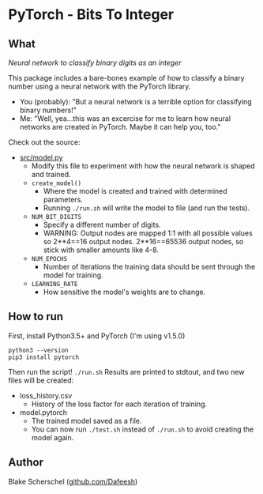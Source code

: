 # PyTorch - Bits To Integer

## What
*Neural network to classify binary digits as an integer*

This package includes a bare-bones example of how to classify a binary number using a neural network with the PyTorch library.
- You (probably): "But a neural network is a terrible option for classifying binary numbers!"
- Me: "Well, yea...this was an excercise for me to learn how neural networks are created in PyTorch. Maybe it can help you, too."

Check out the source:
- [src/model.py](src/learn.py)
  - Modify this file to experiment with how the neural network is shaped and trained.
  - ```create_model()```
    - Where the model is created and trained with determined parameters.
    - Running ```./run.sh``` will write the model to file (and run the tests).
  - ```NUM_BIT_DIGITS```
    - Specify a different number of digits.
    - WARNING: Output nodes are mapped 1:1 with all possible values so 2\*\*4==16 output nodes. 2\*\*16==65536 output nodes, so stick with smaller amounts like 4-8.
  - ```NUM_EPOCHS```
    - Number of iterations the training data should be sent through the model for training.
  - ```LEARNING_RATE```
    - How sensitive the model's weights are to change.

## How to run
First, install Python3.5+ and PyTorch (I'm using v1.5.0)
```
python3 --version
pip3 install pytorch
```
Then run the script!
```./run.sh```
Results are printed to stdtout, and two new files will be created:
- loss_history.csv
  - History of the loss factor for each iteration of training.
- model.pytorch
  - The trained model saved as a file.
  - You can now run ```./test.sh``` instead of ```./run.sh``` to avoid creating the model again.
  
## Author
Blake Scherschel ([github.com/Dafeesh](https://github.com/Dafeesh))
